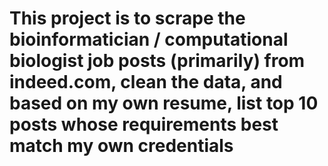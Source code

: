 # This project is to scrape the bioinformatician / computational biologist job posts (primarily) from indeed.com, clean the data, and based on my own resume, list top 10 posts whose requirements best match my own credentials
